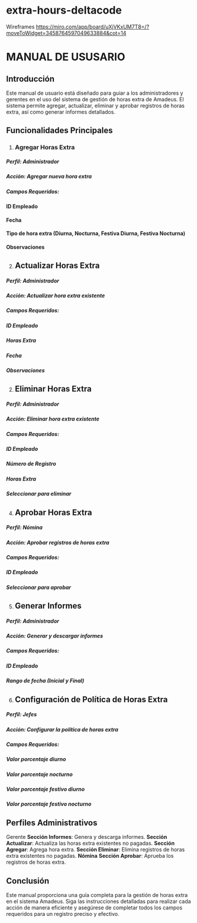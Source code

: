 # extra-hours-deltacode

Wireframes
https://miro.com/app/board/uXjVKxUM7T8=/?moveToWidget=3458764597049633884&cot=14

 # **MANUAL DE USUSARIO**
 
## **Introducción**

Este manual de usuario está diseñado para guiar a los administradores y gerentes en el uso del sistema de gestión de horas extra de Amadeus. El sistema permite agregar, actualizar, eliminar y aprobar registros de horas extra, así como generar informes detallados.

## **Funcionalidades Principales**

1. ### **Agregar Horas Extra**
   
##### **Perfil**: Administrador
##### **Acción**: Agregar nueva hora extra
##### **Campos Requeridos:**
#### ID Empleado
#### Fecha
#### Tipo de hora extra (Diurna, Nocturna, Festiva Diurna, Festiva Nocturna)
#### Observaciones

2. ## **Actualizar Horas Extra**
   
##### **Perfil**: Administrador
##### **Acción**: Actualizar hora extra existente
##### **Campos Requeridos**:
##### ID Empleado
##### Horas Extra
##### Fecha
##### Observaciones

2. ## **Eliminar Horas Extra**

##### **Perfil**: Administrador
##### **Acción**: Eliminar hora extra existente
##### **Campos Requeridos**:
##### ID Empleado
##### Número de Registro
##### Horas Extra
##### Seleccionar para eliminar

4. ## **Aprobar Horas Extra**

##### **Perfil**: Nómina
##### **Acción**: Aprobar registros de horas extra
##### **Campos Requeridos**:
##### ID Empleado
##### Seleccionar para aprobar

5. ## **Generar Informes**
   
##### **Perfil**: Administrador
##### **Acción**: Generar y descargar informes
##### **Campos Requeridos**:
##### ID Empleado
##### Rango de fecha (Inicial y Final)

6. ## **Configuración de Política de Horas Extra**
 
##### **Perfil**: Jefes
##### **Acción**: Configurar la política de horas extra
##### **Campos Requeridos**:
##### Valor porcentaje diurno
##### Valor porcentaje nocturno
##### Valor porcentaje festivo diurno
##### Valor porcentaje festivo nocturno


## **Perfiles Administrativos**

Gerente
**Sección Informes**: Genera y descarga informes.
**Sección Actualizar**: Actualiza las horas extra existentes no pagadas.
**Sección Agregar**: Agrega hora extra.
**Sección Eliminar**: Elimina registros de horas extra existentes no pagadas.
**Nómina**
**Sección Aprobar**: Aprueba los registros de horas extra.

## **Conclusión**
Este manual proporciona una guía completa para la gestión de horas extra en el sistema Amadeus. Siga las instrucciones detalladas para realizar cada acción de manera eficiente y asegúrese de completar todos los campos requeridos para un registro preciso y efectivo.
